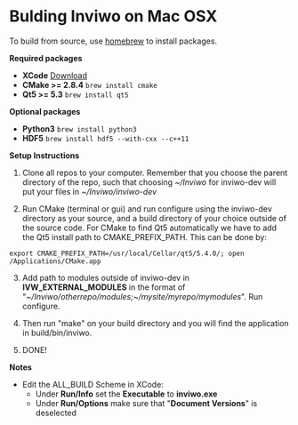 # Bulding Inviwo on Mac OSX
To build from source, use [homebrew](http://brew.sh/) to install packages.

**Required packages**
* __XCode__ [Download](https://itunes.apple.com/se/app/xcode/id497799835?mt=12)
* __CMake >= 2.8.4__ ```brew install cmake```
* __Qt5 >= 5.3__ ```brew install qt5```

**Optional packages**
* __Python3__ ```brew install python3```
* __HDF5__ ```brew install hdf5 --with-cxx --c++11```

**Setup Instructions**

1. Clone all repos to your computer. Remember that you choose the parent directory of the repo, such that choosing _~/Inviwo_ for inviwo-dev will put your files in _~/Inviwo/inviwo-dev_

2. Run CMake (terminal or gui) and run configure using the inviwo-dev directory as your source, and a build directory of your choice outside of the source code. For CMake to find Qt5 automatically we have to add the Qt5 install path to CMAKE_PREFIX_PATH. This can be done by: 
```
export CMAKE_PREFIX_PATH=/usr/local/Cellar/qt5/5.4.0/; open /Applications/CMake.app
```

3. Add path to modules outside of inviwo-dev in **IVW_EXTERNAL_MODULES** in the format of "_~/Inviwo/otherrepo/modules;~/mysite/myrepo/mymodules_". Run configure.

4. Then run "make" on your build directory and you will find the application in build/bin/inviwo.

5. DONE!

**Notes**
* Edit the ALL_BUILD Scheme in XCode:
    * Under __Run/Info__ set the __Executable__ to __inviwo.exe__ 
    * Under __Run/Options__ make sure that "__Document Versions__" is deselected